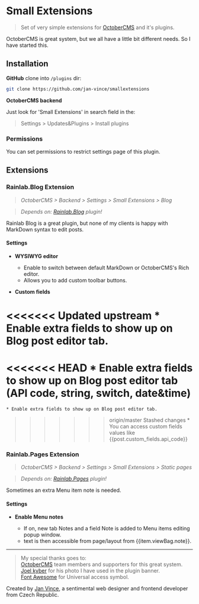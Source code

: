 # Small Extensions
> Set of very simple extensions for [OctoberCMS](http://www.octobercms.com) and it's plugins.

OctoberCMS is great system, but we all have a little bit different needs. So I have started this.


## Installation

**GitHub** clone into `/plugins` dir:

```sh
git clone https://github.com/jan-vince/smallextensions
```

**OctoberCMS backend**

Just look for 'Small Extensions' in search field in the:
> Settings > Updates&Plugins > Install plugins

### Permissions

You can set permissions to restrict settings page of this plugin.


## Extensions

### Rainlab.Blog Extension

> *OctoberCMS > Backend > Settings > Small Extensions > Blog*

> *Depends on: [Rainlab.Blog](https://octobercms.com/plugin/rainlab-blog) plugin!*


Rainlab Blog is a great plugin, but none of my clients is happy with MarkDown syntax to edit posts.


#### Settings

* **WYSIWYG editor**

	* Enable to switch between default MarkDown or OctoberCMS's Rich editor.
	* Allows you to add custom toolbar buttons.

* **Custom fields**

<<<<<<< Updated upstream
	* Enable extra fields to show up on Blog post editor tab.
=======
<<<<<<< HEAD
	* Enable extra fields to show up on Blog post editor tab (API code, string, switch, date&time)
=======
	* Enable extra fields to show up on Blog post editor tab.
>>>>>>> origin/master
>>>>>>> Stashed changes
	* You can access custom fields values like {{post.custom_fields.api_code}}


### Rainlab.Pages Extension

> *OctoberCMS > Backend > Settings > Small Extensions > Static pages*

> *Depends on: [Rainlab.Pages](https://octobercms.com/index.php/plugin/rainlab-pages) plugin!*


Sometimes an extra Menu item note is needed.


#### Settings

* **Enable Menu notes**

	* If on, new tab Notes and a field Note is added to Menu items editing popup window.
	* text is then accessible from page/layout from {{item.viewBag.note}}.

----
> My special thanks goes to:    
> [OctoberCMS](http://www.octobercms.com) team members and supporters for this great system.   
> [Joel kyber](https://unsplash.com/@jtkyber1) for his photo I have used in the plugin banner.    
> [Font Awesome](http://www.fontawesome.io) for Universal access symbol.


Created by [Jan Vince](http://www.vince.cz), a sentimental web designer and frontend developer from Czech Republic.
